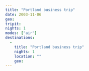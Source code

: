 ```yaml
---
title: "Portland business trip"
date: 2003-11-06
geo: 
tripit: 
nights: 1
modes: ["air"]
destinations:
  -
    title: "Portland business trip"
    nights: 1
    location: ""
    geo: 
---
```



